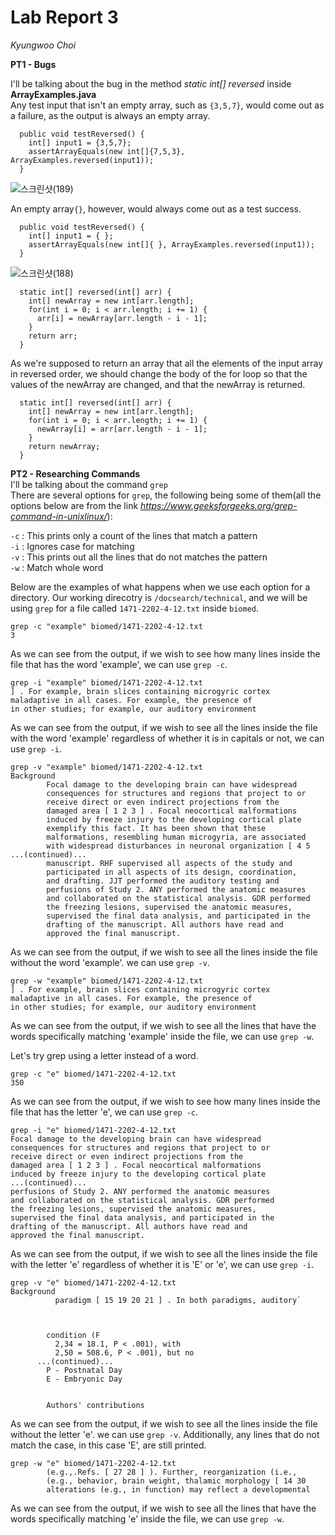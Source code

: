 # Lab Report 3 
*Kyungwoo Choi*  

**PT1 - Bugs**  

I'll be talking about the bug in the method *static int[] reversed* inside **ArrayExamples.java**  
Any test input that isn't an empty array, such as `{3,5,7}`, would come out as a failure, as the output is always an empty array.  
```
  public void testReversed() {
    int[] input1 = {3,5,7};
    assertArrayEquals(new int[]{7,5,3}, ArrayExamples.reversed(input1));
  }
```  
![스크린샷(189)](https://github.com/kyc013/cse15l-lab-reports/assets/147003854/a63153d8-ede8-4517-be87-d2d360360ced)  
  
An empty array`{}`, however, would always come out as a test success.  
```
  public void testReversed() {
    int[] input1 = { };
    assertArrayEquals(new int[]{ }, ArrayExamples.reversed(input1));
  }
```  
![스크린샷(188)](https://github.com/kyc013/cse15l-lab-reports/assets/147003854/5c12492c-7ff7-42a7-87c5-21a04d538b99)  
```
  static int[] reversed(int[] arr) {  
    int[] newArray = new int[arr.length];  
    for(int i = 0; i < arr.length; i += 1) {  
      arr[i] = newArray[arr.length - i - 1];  
    }  
    return arr;  
  }
```
As we're supposed to return an array that all the elements of the input array in reversed order, we should change the body of the for loop so that the values of the newArray are changed, and that the newArray is returned.  
```
  static int[] reversed(int[] arr) {  
    int[] newArray = new int[arr.length];  
    for(int i = 0; i < arr.length; i += 1) {  
      newArray[i] = arr[arr.length - i - 1];  
    }  
    return newArray;  
  }
```  

**PT2 - Researching Commands**  
I'll be talking about the command `grep`  
There are several options for `grep`, the following being some of them(all the options below are from the link *https://www.geeksforgeeks.org/grep-command-in-unixlinux/*):  
  
`-c` : This prints only a count of the lines that match a pattern  
`-i` : Ignores case for matching  
`-v` : This prints out all the lines that do not matches the pattern  
`-w` : Match whole word  

Below are the examples of what happens when we use each option for a directory. Our working direcotry is `/docsearch/technical`, and we will be using `grep` for a file called `1471-2202-4-12.txt` inside `biomed`.  
```
grep -c "example" biomed/1471-2202-4-12.txt
3
```
As we can see from the output, if we wish to see how many lines inside the file that has the word 'example', we can use `grep -c`.  
  
```
grep -i "example" biomed/1471-2202-4-12.txt
] . For example, brain slices containing microgyric cortex
maladaptive in all cases. For example, the presence of
in other studies; for example, our auditory environment
```
As we can see from the output, if we wish to see all the lines inside the file with the word 'example' regardless of whether it is in capitals or not, we can use `grep -i`.  
  
```
grep -v "example" biomed/1471-2202-4-12.txt
Background
        Focal damage to the developing brain can have widespread
        consequences for structures and regions that project to or
        receive direct or even indirect projections from the
        damaged area [ 1 2 3 ] . Focal neocortical malformations
        induced by freeze injury to the developing cortical plate
        exemplify this fact. It has been shown that these
        malformations, resembling human microgyria, are associated
        with widespread disturbances in neuronal organization [ 4 5
...(continued)...
        manuscript. RHF supervised all aspects of the study and
        participated in all aspects of its design, coordination,
        and drafting. JJT performed the auditory testing and
        perfusions of Study 2. ANY performed the anatomic measures
        and collaborated on the statistical analysis. GDR performed
        the freezing lesions, supervised the anatomic measures,
        supervised the final data analysis, and participated in the
        drafting of the manuscript. All authors have read and
        approved the final manuscript.
```
As we can see from the output, if we wish to see all the lines inside the file without the word 'example'. we can use `grep -v`.  
  
```
grep -w "example" biomed/1471-2202-4-12.txt
] . For example, brain slices containing microgyric cortex
maladaptive in all cases. For example, the presence of
in other studies; for example, our auditory environment
```
As we can see from the output, if we wish to see all the lines that have the words specifically matching 'example' inside the file, we can use `grep -w`.  
  
  
Let's try grep using a letter instead of a word.  
```
grep -c "e" biomed/1471-2202-4-12.txt
350
```
As we can see from the output, if we wish to see how many lines inside the file that has the letter 'e', we can use `grep -c`.  
  
```
grep -i "e" biomed/1471-2202-4-12.txt
Focal damage to the developing brain can have widespread  
consequences for structures and regions that project to or  
receive direct or even indirect projections from the  
damaged area [ 1 2 3 ] . Focal neocortical malformations  
induced by freeze injury to the developing cortical plate
...(continued)...
perfusions of Study 2. ANY performed the anatomic measures  
and collaborated on the statistical analysis. GDR performed  
the freezing lesions, supervised the anatomic measures,  
supervised the final data analysis, and participated in the  
drafting of the manuscript. All authors have read and  
approved the final manuscript.
```
As we can see from the output, if we wish to see all the lines inside the file with the letter 'e' regardless of whether it is 'E' or 'e', we can use `grep -i`.  
  
```
grep -v "e" biomed/1471-2202-4-12.txt
Background
          paradigm [ 15 19 20 21 ] . In both paradigms, auditory`
      
      
        
        condition (F 
          2,34 = 18.1, P < .001), with
          2,50 = 508.6, P < .001), but no
      ...(continued)...
        P - Postnatal Day
        E - Embryonic Day
      
      
        Authors' contributions
```
As we can see from the output, if we wish to see all the lines inside the file without the letter 'e'. we can use `grep -v`. Additionally, any lines that do not match the case, in this case 'E', are still printed.  
  
```
grep -w "e" biomed/1471-2202-4-12.txt
        (e.g.,.Refs. [ 27 28 ] ). Further, reorganization (i.e.,
        (e.g., behavior, brain weight, thalamic morphology [ 14 30
        alterations (e.g., in function) may reflect a developmental
```
As we can see from the output, if we wish to see all the lines that have the words specifically matching 'e' inside the file, we can use `grep -w`. 

